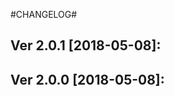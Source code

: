 #CHANGELOG#

Ver 2.0.1 [2018-05-08]:
-------------------------------


Ver 2.0.0 [2018-05-08]:
-------------------------------




